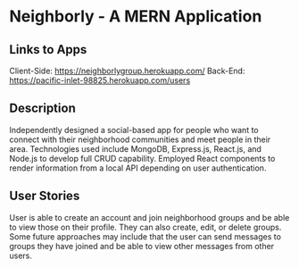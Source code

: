 # Neighborly - A MERN Application

## Links to Apps
Client-Side: https://neighborlygroup.herokuapp.com/
Back-End: https://pacific-inlet-98825.herokuapp.com/users

## Description
Independently designed a social-based app for people who want to connect with their neighborhood communities and meet people in their area. Technologies used include MongoDB, Express.js, React.js, and Node.js to develop full CRUD capability. Employed React components to render information from a local API depending on user authentication.

## User Stories
User is able to create an account and join neighborhood groups and be able to view those on their profile. They can also create, edit, or delete groups. Some future approaches may include that the user can send messages to groups they have joined and be able to view other messages from other users.
